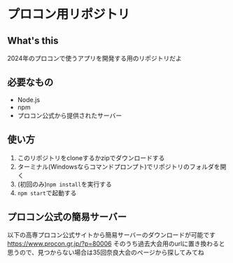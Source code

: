 # プロコン用リポジトリ
## What's this
2024年のプロコンで使うアプリを開発する用のリポジトリだよ

## 必要なもの
- Node.js
- npm
- プロコン公式から提供されたサーバー

## 使い方
1. このリポジトリをcloneするかzipでダウンロードする
2. ターミナル(Windowsならコマンドプロンプト)でリポジトリのフォルダを開く
3. (初回のみ)`npm install`を実行する
4. `npm start`で起動する

## プロコン公式の簡易サーバー
以下の高専プロコン公式サイトから簡易サーバーのダウンロードが可能です
https://www.procon.gr.jp/?p=80006
そのうち過去大会用のurlに置き換わると思うので、見つからない場合は35回奈良大会のページから探してみてね
